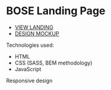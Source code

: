 # BOSE Landing Page
 - [VIEW LANDING](https://max-kravchenko.github.io/bose-landing/)
 - [DESIGN MOCKUP](https://www.figma.com/file/OMjQNb3hg1LKMV4OwyQ3Ao/BOSE?node-id=0%3A1)

Technologies used:

- HTML
- CSS (SASS, BEM methodology)
- JavaScript

Responsive design
